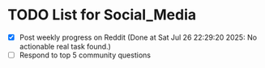 # TODO List for Social_Media

- [x] Post weekly progress on Reddit  (Done at Sat Jul 26 22:29:20 2025: No actionable real task found.)
- [ ] Respond to top 5 community questions